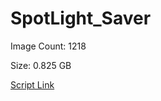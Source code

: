 # SpotLight_Saver

Image Count: 1218

Size: 0.825 GB

[Script Link](https://github.com/liuyal/Archive/blob/master/Python/Utilities/Miscellaneous/spotlight_saver.py)